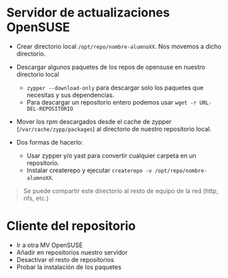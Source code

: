 

# Servidor de actualizaciones OpenSUSE

* Crear directorio local `/opt/repo/nombre-alumnoXX`. Nos movemos a dicho directorio.
* Descargar algunos paquetes de los repos de opensuse en nuestro directorio local
    * `zypper --download-only` para descargar solo los paquetes que necesitas y sus dependencias.
    * Para descargar un repositorio entero podemos usar `wget -r URL-DEL-REPOSITORIO`
* Mover los rpm descargados desde el cache de zypper (`/var/cache/zypp/packages`) al directorio de nuestro repositorio local.

* Dos formas de hacerlo:
    * Usar zypper y/o yast para convertir cualquier carpeta en un repositorio.
    * Instalar createrepo y ejecutar `createrepo -v /opt/repo/nombre-alumnoXX`.

> Se puede compartir este directorio al resto de equipo de la red (http, nfs, etc.)

# Cliente del repositorio

* Ir a otra MV OpenSUSE
* Añadir en repositorios nuestro servidor
* Desactivar el resto de repositorios
* Probar la instalación de los paquetes
